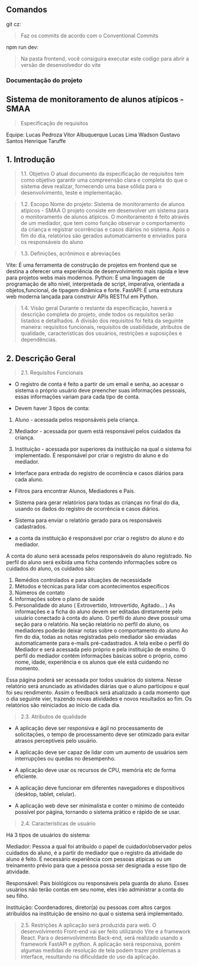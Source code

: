 ## Comandos

git cz:
> Faz os commits de acordo com o Conventional Commits

npm run dev:
> Na pasta frontend, você consiguira executar este codigo para abrir a versão de desenvolvedor do vite

### Documentação do projeto

## Sistema de monitoramento de alunos atípicos - SMAA
> Especificação de requisitos

Equipe: 
Lucas Pedroza
Vitor Albuquerque
Lucas Lima
Wadson
Gustavo Santos
Henrique Taruffe

## 1. Introdução

> 1.1. Objetivo 
O atual documento da especificação de requisitos tem como objetivo garantir uma compreensão clara e completa do que o sistema deve realizar, fornecendo uma base sólida para o desenvolvimento, teste e implementação.

> 1.2. Escopo 
Nome do projeto: Sistema de monitoramento de alunos atípicos - SMAA 
O projeto consiste em desenvolver um sistema para o monitoramento de alunos atípicos. O monitoramento é feito através de um mediador, que tem como função observar o comportamento da criança e registrar ocorrências e casos diários no sistema. Após o fim do dia, relatórios são gerados automaticamente e enviados para os responsáveis do aluno

> 1.3. Definições, acrônimos e abreviações

Vite: É uma ferramenta de construção de projetos em frontend que se destina a oferecer uma experiência de desenvolvimento mais rápida e leve para projetos webs mais modernos.
Python: É uma linguagem de programação de alto nível, interpretada de script, imperativa, orientada a objetos,funcional, de tipagem dinâmica e forte.
FastAPI: É uma estrutura web moderna lançada para construir APIs RESTful em Python.

> 1.4. Visão geral
Durante o restante da especificação, haverá a descrição completa do projeto, onde todos os requisitos serão listados e detalhados. A divisão dos requisitos foi feita da seguinte maneira: requisitos funcionais, requisitos de usabilidade, atributos de qualidade, características dos usuários, restrições e suposições e dependências.

## 2. Descrição Geral 

> 2.1. Requisitos Funcionais
- O registro de conta é feito a partir de um email e senha, ao acessar o sistema o próprio usuário deve preencher suas informações pessoais, essas informações variam para cada tipo de conta.

- Devem haver 3 tipos de conta:
1. Aluno - acessada pelos responsáveis pela criança.

2. Mediador - acessada por quem está responsável pelos cuidados da criança.

3. Instituição - acessada por superiores da instituição na qual o sistema foi implementado. É responsável por criar o registro do aluno e do mediador.

- Interface para entrada do registro de ocorrência e casos diários para cada aluno.

- Filtros para encontrar Alunos, Mediadores e Pais.

- Sistema para gerar relatórios para todas as crianças no final do dia, usando os dados do registro de ocorrência e casos diários.

- Sistema para enviar o relatório gerado para os responsáveis cadastrados.

- a conta da instituição é responsável por criar o registro do aluno e do mediador.

A conta do aluno será acessada pelos responsáveis do aluno registrado. No perfil do aluno será exibida uma ficha contendo informações sobre os cuidados do aluno, os cuidados são: 
1. Remédios controlados e para situações de necessidade
2. Métodos e técnicas para lidar com acontecimentos específicos
3. Números de contato
4. Informações sobre o plano de saúde
5. Personalidade do aluno ( Extrovertido, Introvertido, Agitado... )
As informações e a ficha do aluno devem ser editadas diretamente pelo usuário conectado à conta do aluno.
O perfil do aluno deve possuir uma seção para o relatório. 
Na seção relatório no perfil do aluno, os mediadores poderão deixar notas sobre o comportamento do aluno
Ao fim do dia, todas as notas registradas pelo mediador são enviadas automaticamente para e-mails pré-cadastrados.
A tela exibe o perfil do Mediador e será acessada pelo próprio e pela instituição de ensino. O perfil do mediador contém informações básicas sobre o próprio, como nome, idade, experiência e os alunos que ele está cuidando no momento.

Essa página poderá ser acessada por todos usuários do sistema. Nesse relatório será anunciado as atividades diárias que o aluno participou e qual foi seu rendimento. Assim o feedback será atualizado a cada momento que o dia seguinte vier, trazendo novas atividades e novos resultados ao fim. Os relatórios são reiniciados ao início de cada dia.
> 2.3. Atributos de qualidade
- A aplicação deve ser responsiva e ágil no processamento de solicitações, o tempo de processamento deve ser otimizado para evitar atrasos perceptíveis pelo usuário.

- A aplicação deve ser capaz de lidar com um aumento de usuários sem interrupções ou quedas no desempenho.

- A aplicação deve usar os recursos de CPU, memória etc de forma eficiente.

- A aplicação deve funcionar em diferentes navegadores e dispositivos (desktop, tablet, celular).

- A aplicação web deve ser minimalista e conter o mínimo de conteúdo possível por página, tornando o sistema prático e rápido de se usar.

> 2.4. Características de usuário

Há 3 tipos de usuários do sistema:

Mediador: Pessoa a qual foi atribuído o papel de cuidador/observador pelos cuidados do aluno, é a partir do mediador que o registro da atividade do aluno é feito.
É necessário experiência com pessoas atípicas ou um treinamento prévio para que a pessoa possa ser designada a esse tipo de atividade.

Responsável: Pais biológicos ou responsáveis pela guarda do aluno. Esses usuários não terão contas em seu nome, eles irão administrar a conta do seu filho.

Instituição: Coordenadores, diretor(a) ou pessoas com altos cargos atribuídos na instituição de ensino no qual o sistema será implementado.

> 2.5. Restrições
A aplicação será produzida para web. O desenvolvimento Front-end vai ser feito utilizando Vite e a framework React. Para o desenvolvimento Back-end, será realizado usando a framework FastAPI e python.
A aplicação será responsiva, porém algumas medidas de resolução de tela podem trazer problemas a interface, resultando na dificuldade do uso da aplicação.



